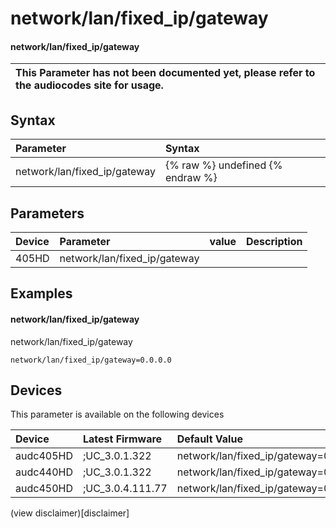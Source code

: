 ﻿---
description: network/lan/fixed_ip/gateway
search: false
---

# network/lan/fixed_ip/gateway

#### network/lan/fixed_ip/gateway


| This Parameter has not been documented yet, please refer to the audiocodes site for usage.  |
| :--- |

## Syntax
| Parameter | Syntax |
| :--- | :--- |
|network/lan/fixed_ip/gateway | {% raw %} undefined {% endraw %} |

## Parameters
|Device|Parameter|value|Description|
|:---|:---|:---|:---|
| 405HD | network/lan/fixed_ip/gateway |  |  |

## Examples
#### network/lan/fixed_ip/gateway

network/lan/fixed_ip/gateway

```
network/lan/fixed_ip/gateway=0.0.0.0
```

## Devices
This parameter is available on the following devices

| Device | Latest Firmware | Default Value |
|:---|:---|:---|
| audc405HD | ;UC_3.0.1.322 | network/lan/fixed_ip/gateway=0.0.0.0 
| audc440HD | ;UC_3.0.1.322 | network/lan/fixed_ip/gateway=0.0.0.0 
| audc450HD | ;UC_3.0.4.111.77 | network/lan/fixed_ip/gateway=0.0.0.0 

(view disclaimer)[disclaimer]
